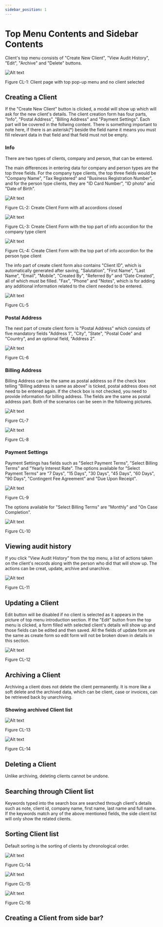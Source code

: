 ```yaml
---
sidebar_position: 1
---
```


# Top Menu Contents and Sidebar Contents

Client's top menu consists of "Create New Client", "View Audit History", "Edit", "Archive" and "Delete" buttons.

![Alt text](/img/client/client_initial.png?raw=true "Client page with top pop-up menu and no client selected")

Figure CL-1: Client page with top pop-up menu and no client selected

## Creating a Client

If the "Create New Client" button is clicked, a modal will show up which will ask for the new client's details. The client creation form has four parts, "Info", "Postal Address", "Billing Address" and "Payment Settings". Each part will be covered in the follwing content. There is something important to note here, if there is an asterisk(*) beside the field name it means you must fill relevant data in that field and that field must not be empty.

### Info

There are two types of clients, company and person, that can be entered. 

The main differences in entering data for company and person types are the top three fields. For the company type clients, the top three fields would be "Company Name", "Tax Registered" and "Business Registration Number", and for the person type clients, they are "ID Card Number", "ID photo" and "Date of Birth".

![Alt text](/img/client/client_create_form.png?raw=true "Create Client Form with all accordions closed")

Figure CL-2: Create Client Form with all accordions closed

![Alt text](/img/client/client_create_form_info_company.png?raw=true "Create Client Form with the top part of info accordion for the company type client")

Figure CL-3: Create Client Form with the top part of info accordion for the company type client

![Alt text](/img/client/client_create_form_info_person.png?raw=true "Create Client Form with the top part of info accordion for the person type client")

Figure CL-4: Create Client Form with the top part of info accordion for the person type client

The info part of create client form also contains "Client ID", which is automatically generated after saving, "Salutation", "First Name", "Last Name", "Email", "Mobile", "Created By", "Referred By" and "Date Created", all of which must be filled. "Fax", "Phone" and "Notes", which is for adding any additional information related to the client needed to be entered.

![Alt text](/img/client/client_create_form_info.png?raw=true "Client")

Figure CL-5

### Postal Address

The next part of create client form is "Postal Address" which consists of five mandatory fields "Address 1", "City", "State", "Postal Code" and "Country", and an optional field, "Address 2".

![Alt text](/img/client/client_create_form_postal_address.png?raw=true "Client")

Figure CL-6

### Billing Address

Billing Address can be the same as postal address so if the check box telling "Billing address is same as above" is ticked, postal address does not need to be entered again. If the check box is not checked, you need to provide information for billing address. The fields are the same as postal address part. Both of the scenarios can be seen in the following pictures.

![Alt text](/img/client/client_create_form_billing_address.png?raw=true "Client")

Figure CL-7

![Alt text](/img/client/client_create_form_billing_address_payment_settings.png?raw=true "Client")

Figure CL-8

### Payment Settings

Payment Settings has fields such as "Select Payment Terms", "Select Billing Terms" and "Yearly Interest Rate". The options available for "Select Payment Terms" are "7 Days", "15 Days", "30 Days", "45 Days", "60 Days", "90 Days", "Contingent Fee Agreement" and "Due Upon Receipt".

![Alt text](/img/client/client_create_form_payment_settings_payment_term_options.png?raw=true "Client")

Figure CL-9

The options available for "Select Billing Terms" are "Monthly" and "On Case Completion".

![Alt text](/img/client/client_create_form_payment_settings_billing_term_options.png?raw=true "Client")

Figure CL-10

## Viewing audit history

If you click "View Audit History" from the top menu, a list of actions taken on the client's records along with the person who did that will show up. The actions can be creat, update, archive and unarchive.

![Alt text](/img/client/client_view_audit.png?raw=true "Client")

Figure CL-11

## Updating a Client

Edit button will be disabled if no client is selected as it appears in the picture of top menu introduction section. If the "Edit" button from the top menu is clicked, a form filled with selected client's details will show up and those fields can be edited and then saved. All the fields of update form are the same as create form so edit form will not be broken down in details in this section.

![Alt text](/img/client/client_update.png?raw=true "Client")

Figure CL-12

## Archiving a Client
Archiving a client does not delete the client permanently. It is more like a soft delete and the archived data, which can be client, case or invoices, can be retrieved back by unarchiving. 

### Showing archived Client list

![Alt text](/img/client/client_side_setting_button.png?raw=true "Client")

Figure CL-13

![Alt text](/img/client/client_side_setting_show_archived_on.png?raw=true "Client")

Figure CL-14

## Deleting a Client
Unlike archiving, deleting clients cannot be undone.

## Searching through Client list

Keywords typed into the search box are searched through client's details such as note, client id, company name, first name, last name and full name. If the keywords match any of the above mentioned fields, the side client list will only show the related clients.

## Sorting Client list

Default sorting is the sorting of clients by chronological order.

![Alt text](/img/client/client_side_setting_sort_default.png?raw=true "Client")

Figure CL-14

![Alt text](/img/client/client_side_setting_sort_options.png?raw=true "Client")

Figure CL-15

![Alt text](/img/client/client_side_setting_sort_firstname.png?raw=true "Client")

Figure CL-16

## Creating a Client from side bar?